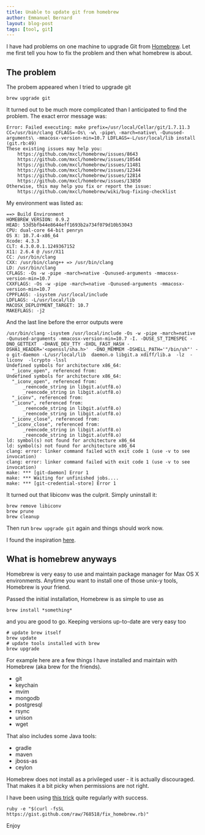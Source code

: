 ```yaml
---
title: Unable to update git from homebrew
author: Emmanuel Bernard
layout: blog-post
tags: [tool, git]
---
```

I have had problems on one machine to upgrade Git from [Homebrew][].
Let me first tell you how to fix the problem and then what homebrew is
about.

## The problem

The probem appeared when I tried to upgrade git

    brew upgrade git

It turned out to be much more complicated than I anticipated to
find the problem. The exact error message was:

    Error: Failed executing: make prefix=/usr/local/Cellar/git/1.7.11.3 CC=/usr/bin/clang CFLAGS=-Os\ -w\ -pipe\ -march=native\ -Qunused-arguments\ -mmacosx-version-min=10.7 LDFLAGS=-L/usr/local/lib install (git.rb:49)
    These existing issues may help you:
        https://github.com/mxcl/homebrew/issues/8643
        https://github.com/mxcl/homebrew/issues/10544
        https://github.com/mxcl/homebrew/issues/11481
        https://github.com/mxcl/homebrew/issues/12344
        https://github.com/mxcl/homebrew/issues/12814
        https://github.com/mxcl/homebrew/issues/13850
    Otherwise, this may help you fix or report the issue:
        https://github.com/mxcl/homebrew/wiki/bug-fixing-checklist

My environment was listed as:

    ==> Build Environment
    HOMEBREW_VERSION: 0.9.2
    HEAD: 53d5bfb44e8644eff1693b2a734f079d10b53043
    CPU: dual-core 64-bit penryn
    OS X: 10.7.4-x86_64
    Xcode: 4.3.3
    CLT: 4.3.0.0.1.1249367152
    X11: 2.6.4 @ /usr/X11
    CC: /usr/bin/clang
    CXX: /usr/bin/clang++ => /usr/bin/clang
    LD: /usr/bin/clang
    CFLAGS: -Os -w -pipe -march=native -Qunused-arguments -mmacosx-version-min=10.7
    CXXFLAGS: -Os -w -pipe -march=native -Qunused-arguments -mmacosx-version-min=10.7
    CPPFLAGS: -isystem /usr/local/include
    LDFLAGS: -L/usr/local/lib
    MACOSX_DEPLOYMENT_TARGET: 10.7
    MAKEFLAGS: -j2

And the last line before the error outputs were

    /usr/bin/clang -isystem /usr/local/include -Os -w -pipe -march=native -Qunused-arguments -mmacosx-version-min=10.7 -I. -DUSE_ST_TIMESPEC -DNO_GETTEXT  -DHAVE_DEV_TTY -DXDL_FAST_HASH -DSHA1_HEADER='<openssl/sha.h>'  -DNO_MEMMEM -DSHELL_PATH='"/bin/sh"' -o git-daemon -L/usr/local/lib  daemon.o libgit.a xdiff/lib.a  -lz  -liconv  -lcrypto -lssl 
    Undefined symbols for architecture x86_64:
      "_iconv_open", referenced from:
    Undefined symbols for architecture x86_64:
      "_iconv_open", referenced from:
          _reencode_string in libgit.a(utf8.o)
          _reencode_string in libgit.a(utf8.o)
      "_iconv", referenced from:
      "_iconv", referenced from:
          _reencode_string in libgit.a(utf8.o)
          _reencode_string in libgit.a(utf8.o)
      "_iconv_close", referenced from:
      "_iconv_close", referenced from:
          _reencode_string in libgit.a(utf8.o)
          _reencode_string in libgit.a(utf8.o)
    ld: symbol(s) not found for architecture x86_64
    ld: symbol(s) not found for architecture x86_64
    clang: error: linker command failed with exit code 1 (use -v to see invocation)
    clang: error: linker command failed with exit code 1 (use -v to see invocation)
    make: *** [git-daemon] Error 1
    make: *** Waiting for unfinished jobs....
    make: *** [git-credential-store] Error 1

It turned out that libiconv was the culprit. Simply uninstall it:

    brew remove libiconv
    brew prune
    brew cleanup

Then run `brew upgrade git` again and things should work now.

I found the inspiration [here][inspiration].

## What is homebrew anyways

Homebrew is very easy to use and maintain package manager for 
Max OS X environments. Anytime you want to install one of those
unix-y tools, Homebrew is your friend.

Passed the initial installation, Homebrew is as simple to use as

    brew install *something*

and you are good to go. Keeping versions up-to-date are very easy too

    # update brew itself
    brew update
    # update tools installed with brew    
    brew upgrade

For example here are a few things I have installed and maintain with 
Homebrew (aka brew for the friends).

- git
- keychain
- mvim
- mongodb
- postgresql
- rsync
- unison
- wget

That also includes some Java tools:

- gradle
- maven
- jboss-as
- ceylon

Homebrew does not install as a privileged user - it is actually discouraged.
That makes it a bit picky when permissions are not right.

I have been using [this trick][permission] quite regularly with success.

    ruby -e "$(curl -fsSL https://gist.github.com/raw/768518/fix_homebrew.rb)"

Enjoy

[Homebrew]: http://mxcl.github.com/homebrew/
[inspiration]: https://gist.github.com/3195360
[permission]: http://academic.cleardefinition.com/2011/01/06/quickie-fix-usrlocal-permissions-for-homebrew-on-mac-os-x/
